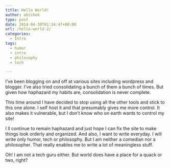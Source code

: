 ```yaml
---
title: Hello World!
author: abishek
type: post
date: 2014-04-30T01:24:47+00:00
url: /hello-world-2/
categories:
  - Intro
tags:
  - humor
  - intro
  - philosophy
  - tech

---
```

I&#8217;ve been blogging on and off at various sites including wordpress and blogger. I&#8217;ve also tried consolidating a bunch of them a bunch of times. But given how haphazard my habits are, consolidation is never complete. 

This time around I have decided to stop using all the other tools and stick to this one alone. I self host it and that presumably gives me more control. It also makes it vulnerable, but I don&#8217;t know who on earth wants to control my site! 

I ll continue to remain haphazard and just hope I can fix the site to make things look orderly and organized. And also, I want to write everyday. I will write only humor, tech or philosophy. But I am neither a comedian nor a philosopher. That really enables me to write a lot of meaningless stuff. 

Oh! I am not a tech guru either. But world does have a place for a quack or two, right?